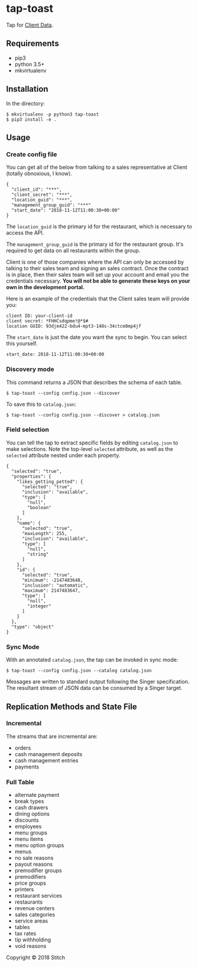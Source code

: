 
# tap-toast

Tap for [Client Data](https://pos.toasttab.com/).

## Requirements

- pip3
- python 3.5+
- mkvirtualenv

## Installation

In the directory:

```
$ mkvirtualenv -p python3 tap-toast
$ pip3 install -e .
```

## Usage

### Create config file

You can get all of the below from talking to a sales representative at Client (totally obnoxious, I know).

```
{
  "client_id": "***",
  "client_secret": "***",
  "location_guid": "***",
  "management_group_guid": "***"
  "start_date": "2018-11-12T11:00:30+00:00"
}
```

The `location_guid` is the primary id for the restaurant, which is necessary to access the API.

The `management_group_guid` is the primary id for the restaurant group. It's required to get data on all restaurants within the group.

Client is one of those companies where the API can only be accessed by talking to their sales team and signing an sales contract. Once the contract is in place, then their sales team will set up your account and email you the credentials necessary. **You will not be able to generate these keys on your own in the development portal.**

Here is an example of the credentials that the Client sales team will provide you:

```
client ID: your-client-id
client secret: *FHHCsdqpme!@*$#
location GUID: 93djm422-bdu4-mpt3-148s-34ctcm8mp4jf
```

The `start_date` is just the date you want the sync to begin. You can select this yourself.

```
start_date: 2018-11-12T11:00:30+00:00
```

### Discovery mode

This command returns a JSON that describes the schema of each table.

```
$ tap-toast --config config.json --discover
```

To save this to `catalog.json`:

```
$ tap-toast --config config.json --discover > catalog.json
```

### Field selection

You can tell the tap to extract specific fields by editing `catalog.json` to make selections. Note the top-level `selected` attribute, as well as the `selected` attribute nested under each property.

```
{
  "selected": "true",
  "properties": {
    "likes_getting_petted": {
      "selected": "true",
      "inclusion": "available",
      "type": [
        "null",
        "boolean"
      ]
    },
    "name": {
      "selected": "true",
      "maxLength": 255,
      "inclusion": "available",
      "type": [
        "null",
        "string"
      ]
    },
    "id": {
      "selected": "true",
      "minimum": -2147483648,
      "inclusion": "automatic",
      "maximum": 2147483647,
      "type": [
        "null",
        "integer"
      ]
    }
  },
  "type": "object"
}
```

### Sync Mode

With an annotated `catalog.json`, the tap can be invoked in sync mode:

```
$ tap-toast --config config.json --catalog catalog.json
```

Messages are written to standard output following the Singer specification. The resultant stream of JSON data can be consumed by a Singer target.


## Replication Methods and State File

### Incremental

The streams that are incremental are:

- orders
- cash management deposits
- cash management entries
- payments

### Full Table

- alternate payment
- break types
- cash drawers
- dining options
- discounts
- employees
- menu groups
- menu items
- menu option groups
- menus
- no sale reasons
- payout reasons
- premodifier groups
- premodifiers
- price groups
- printers
- restaurant services
- restaurants
- revenue centers
- sales categories
- service areas
- tables
- tax rates
- tip withholding
- void reasons

Copyright &copy; 2018 Stitch
